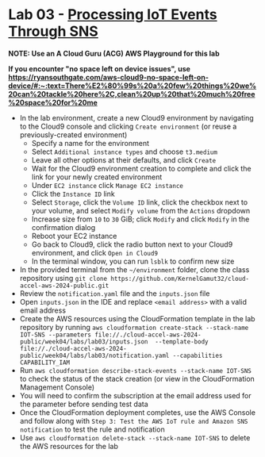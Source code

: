 # Lab 03 - [Processing IoT Events Through SNS](https://docs.aws.amazon.com/iot/latest/developerguide/iot-sns-rule.html)

**NOTE: Use an A Cloud Guru (ACG) AWS Playground for this lab**

**If you encounter "no space left on device issues", use https://ryansouthgate.com/aws-cloud9-no-space-left-on-device/#:~:text=There%E2%80%99s%20a%20few%20things%20we%20can%20tackle%20here%2C,clean%20up%20that%20much%20free%20space%20for%20me**

* In the lab environment, create a new Cloud9 environment by navigating to the Cloud9 console and clicking `Create environment` (or reuse a previously-created environment)
    - Specify a name for the environment
    - Select `Additional instance types` and choose `t3.medium`
    - Leave all other options at their defaults, and click `Create`
    - Wait for the Cloud9 environment creation to complete and click the link for your newly created environment
    - Under `EC2 instance` click `Manage EC2 instance`
    - Click the `Instance ID` link
    - Select `Storage`, click the `Volume ID` link, click the checkbox next to your volume, and select `Modify volume` from the `Actions` dropdown
    - Increase size from `10` to `30` GiB; click `Modify` and click `Modify` in the confirmation dialog
    - Reboot your EC2 instance
    - Go back to Cloud9, click the radio button next to your Cloud9 environment, and click `Open in Cloud9`
    - In the terminal window, you can run `lsblk` to confirm new size
* In the provided terminal from the `~/environment` folder, clone the class repository using `git clone https://github.com/KernelGamut32/cloud-accel-aws-2024-public.git`
* Review the `notification.yaml` file and the `inputs.json` file
* Open `inputs.json` in the IDE and replace `<email address>` with a valid email address
* Create the AWS resources using the CloudFormation template in the lab repository by running `aws cloudformation create-stack --stack-name IOT-SNS --parameters file://./cloud-accel-aws-2024-public/week04/labs/lab03/inputs.json  --template-body file://./cloud-accel-aws-2024-public/week04/labs/lab03/notification.yaml --capabilities CAPABILITY_IAM`
* Run `aws cloudformation describe-stack-events --stack-name IOT-SNS` to check the status of the stack creation (or view in the CloudFormation Management Console)
* You will need to confirm the subscription at the email address used for the parameter before sending test data
* Once the CloudFormation deployment completes, use the AWS Console and follow along with `Step 3: Test the AWS IoT rule and Amazon SNS notification` to test the rule and notification
* Use `aws cloudformation delete-stack --stack-name IOT-SNS` to delete the AWS resources for the lab

